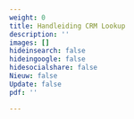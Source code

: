```yaml
---
weight: 0
title: Handleiding CRM Lookup
description: ''
images: []
hideinsearch: false
hideingoogle: false
hidesocialshare: false
Nieuw: false
Update: false
pdf: ''

---
```

